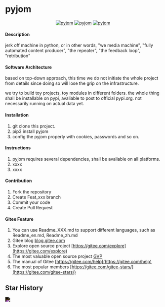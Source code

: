 # pyjom

<p align="center">
    <a href="https://github.com/James4Ever0/pyjom"><img alt="pyjom" src="https://visitor-badge.glitch.me/badge?page_id=James4Ever0.pyjom"></a>
    <a href="https://github.com/James4Ever0/pyjom"><img alt="pyjom" src="https://img.shields.io/github/stars/James4Ever0/pyjom.svg"></a>
    <a href="https://github.com/James4Ever0/pyjom/releases"><img alt="pyjom" src="https://img.shields.io/github/release/James4Ever0/pyjom.svg"></a>
</p>

#### Description
jerk off machine in python, or in other words, "we media machine", "fully automated content producer", "the repeater", "the feedback loop", "retribution"

#### Software Architecture
based on top-down approach, this time we do not initiate the whole project from details since doing so will lose the grip on the infrastructure.

we try to build toy projects, toy modules in different folders. the whole thing shall be installable on pypi, avaliable to post to official pypi.org. not necessarily running on actual data yet.

#### Installation

1.  git clone this project.
2.  pip3 install pyjom
3.  config the pyjom properly with cookies, passwords and so on.

#### Instructions

1.  pyjom requires several dependencies, shall be avaliable on all platforms.
2.  xxxx
3.  xxxx

#### Contribution

1.  Fork the repository
2.  Create Feat_xxx branch
3.  Commit your code
4.  Create Pull Request


#### Gitee Feature

1.  You can use Readme\_XXX.md to support different languages, such as Readme\_en.md, Readme\_zh.md
2.  Gitee blog [blog.gitee.com](https://blog.gitee.com)
3.  Explore open source project [https://gitee.com/explore](https://gitee.com/explore)
4.  The most valuable open source project [GVP](https://gitee.com/gvp)
5.  The manual of Gitee [https://gitee.com/help](https://gitee.com/help)
6.  The most popular members  [https://gitee.com/gitee-stars/](https://gitee.com/gitee-stars/)


## Star History

<img src="https://api.star-history.com/svg?repos=james4ever0/pyjom&Timeline" style="filter: invert(100%);"></img>